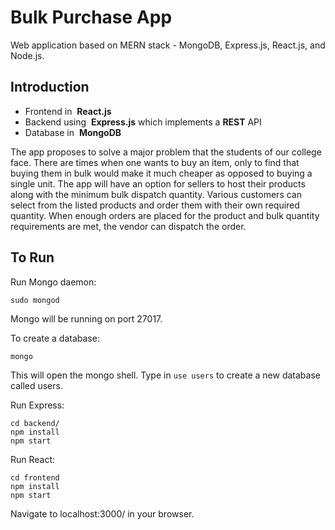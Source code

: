 # Bulk Purchase App 

Web application based on MERN stack - MongoDB, Express.js, React.js, and Node.js.

## Introduction

- Frontend in ​ **React.js**
- Backend using ​ **Express.js​** which implements a ​ **REST​** API
- Database in ​ **MongoDB**

The app proposes to solve a major problem that the students of our college face. There are
times when one wants to buy an item, only to find that buying them in bulk would make it much
cheaper as opposed to buying a single unit. The app will have an option for sellers to host their
products along with the minimum bulk dispatch quantity. Various customers can select from
the listed products and order them with their own required quantity. When enough orders are
placed for the product and bulk quantity requirements are met, the vendor can dispatch the
order.

## To Run
Run Mongo daemon:

```less
sudo mongod
```

Mongo will be running on port 27017.

To create a database:

```less
mongo
```

This will open the mongo shell. Type in ```use users``` to create a new database called users.

Run Express:

```less
cd backend/
npm install
npm start
```

Run React:

```less
cd frontend
npm install
npm start
```

Navigate to localhost:3000/ in your browser.

